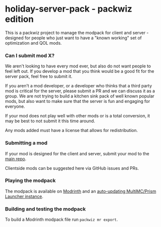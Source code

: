# holiday-server-pack - packwiz edition

This is a packwiz project to manage the modpack for client and server - designed for people who just want to have a "known working" set of optimization and QOL mods.

### Can I submit mod X?

We aren't looking to have every mod ever, but also do not want people to feel left out. If you develop a mod that you think would be a good fit for the server pack, feel free to submit it.

If you aren't a mod developer, or a developer who thinks that a third party mod is critical for the server, please submit a PR and we can discuss it as a group. We are not trying to build a kitchen sink pack of well known popular mods, but also want to make sure that the server is fun and engaging for everyone.

If your mod does not play well with other mods or is a total conversion, it may be best to not submit it this time around.

Any mods added must have a license that allows for redistribution.

### Submitting a mod

If your mod is designed for the client and server, submit your mod to the [main repo](https://github.com/modmuss50/holiday-server-pack).

Clientside mods can be suggested here via GitHub issues and PRs.

### Playing the modpack

The modpack is available on [Modrinth](https://modrinth.com/modpack/fabric-holiday-pack) and an [auto-updating MultiMC/Prism Launcher instance](https://holiday-server-pack.cassian.cc/).

### Building and testing the modpack

To build a Modrinth modpack file run `packwiz mr export`. 
